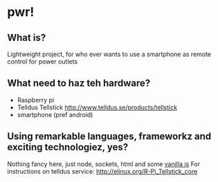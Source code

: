 # pwr!

## What is?
Lightweight project, for who ever wants to use a smartphone as remote control for power outlets

## What need to haz teh hardware?
* Raspberry pi
* Telldus Tellstick http://www.telldus.se/products/tellstick
* smartphone (pref android)

## Using remarkable languages, frameworkz and exciting technologiez, yes?
Nothing fancy here, just node, sockets, html and some [vanilla js](http://vanilla-js.com/)
For instructions on telldus service: http://elinux.org/R-Pi_Tellstick_core
